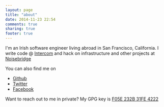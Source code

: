 ```yaml
---
layout: page
title: "about"
date: 2014-11-23 22:54
comments: true
sharing: true
footer: true
---
```


I'm an Irish software engineer living abroad in San Francisco, California. I write code @ [Intercom](https://www.intercom.io) and hack on infrastructure and other projects at [Noisebridge](https://noisebridge.net)

You can also find me on

  * [Github](https://github.com/patrickod)
  * [Twitter](https://twitter.com/patrickod)
  * [Facebook](https://facebook.com/patrickod)

Want to reach out to me in private? My GPG key is [F05E 232B 31FE 4222](https://patrickod.com/gpg.key)
